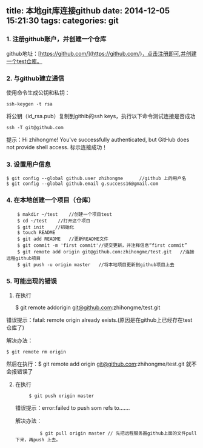 title: 本地git库连接github
date: 2014-12-05 15:21:30
tags:
categories: git
---

### 1. 注册github账户，并创建一个仓库 ##

  github地址：[https://github.com/](https://github.com/)，点击注册即可,并创建一个test仓库。

### 2. 与github建立通信

使用命令生成公钥和私钥：

    ssh-keygen -t rsa

将公钥（id_rsa.pub）复制到githib的ssh keys，执行以下命令测试连接是否成功

    ssh -T git@github.com

提示：Hi zhihongme! You've successfully authenticated, but GitHub does not provide shell access. 标示连接成功！

### 3. 设置用户信息

    $ git config --global github.user zhihongme      //github 上的用户名
    $ git config --global github.email g.success16@gmail.com

### 4. 在本地创建一个项目（仓库）

        $ makdir ~/test    //创建一个项目test
        $ cd ~/test    //打开这个项目
        $ git init    //初始化
        $ touch README
        $ git add README   //更新README文件
        $ git commit -m 'first commit'//提交更新，并注释信息“first commit”
        $ git remote add origin git@github.com:zhihongme/test.git   //连接远程github项目
        $ git push -u origin master   //将本地项目更新到github项目上去

### 5. 可能出现的错误

1. 在执行

    $ git remote addorigin git@github.com:zhihongme/test.git

错误提示：fatal: remote origin already exists.(原因是在github上已经存在test仓库了)

解决办法：

    $ git remote rm origin

然后在执行：$ git remote add origin git@github.com:zhihongme/test.git 就不会报错误了

2. 在执行

            $ git push origin master

    错误提示：error:failed to push som refs to.......

    解决办法：

                $ git pull origin master // 先把远程服务器github上面的文件pull下来，再push 上去。
